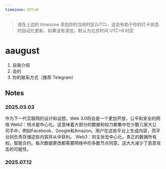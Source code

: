 ```yaml
---
timezone: UTC+8
---
```


> 请在上边的 timezone 添加你的当地时区(UTC)，这会有助于你的打卡状态的自动化更新，如果没有添加，默认为北京时间 UTC+8 时区


# aaugust

1. 自我介绍
2. 会的
3. 你的联系方式（推荐 Telegram）

## Notes

<!-- Content_START -->

### 2025.03.03

作为下一代互联网的设计和设想，Web 3.0将会是一个更加开放，公平和安全的网络
Web2：特点是中心化。这意味着大部分的数据和权力都集中在少数几家大公司手中，例如Facebook、Google和Amazon。用户在这些平台上生成内容，而平台则负责存储这些内容并从中获利。
Web3：则主张去中心化。真正的数据所有权。智能合约。每次数据更改都需要网络中的多数节点同意，这大大减少了恶意攻击的可能性。

### 2025.07.12

<!-- Content_END -->
